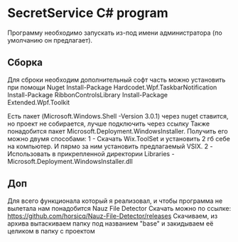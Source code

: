 # SecretService C# program

Программу необходимо запускать из-под имени администратора (по умолчанию он предлагает).
## Сборка

Для сброки необходим дополнительный софт часть можно установить при помощи Nuget
Install-Package Hardcodet.Wpf.TaskbarNotification
Install-Package RibbonControlsLibrary
Install-Package Extended.Wpf.Toolkit

Есть пакет (Microsoft.Windows.Shell -Version 3.0.1) через nuget ставится, но проект не собирается, лучше подключить через ссылку
Также понадобится пакет Microsoft.Deployment.WindowsInstaller. Получить его можно двумя способами:
1 - Скачать Wix.ToolSet и установить 2 гб себе на компьютер. И пярмо за ним установить предлагаемый VSIX.
2 - Использовать в прикрепленной директории Libraries - Microsoft.Deployment.WindowsInstaller.dll

## Доп

Для всего функционала который я реализовал, и чтобы программа не вылетала нам понадобится Nauz File Detector
Скачать можно по ссылке: https://github.com/horsicq/Nauz-File-Detector/releases
Скачиваем, из архива вытаскиваем папку под названием "base" и закидываем её целиком в папку с проектом